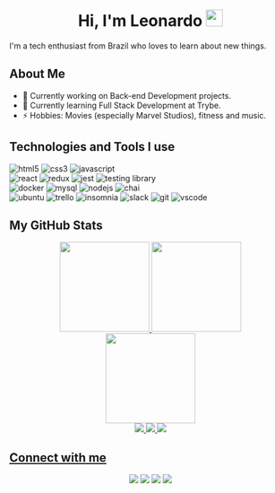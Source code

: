 <h1 align="center">Hi, I'm Leonardo <img src="https://raw.githubusercontent.com/iampavangandhi/iampavangandhi/master/gifs/Hi.gif" width="30px"></h1>

<p>I'm a tech enthusiast from Brazil who loves to learn about new things.</p>

<h2>About Me</h2>

- 🔭 Currently working on Back-end Development projects.
- 🌱 Currently learning Full Stack Development at Trybe.
- ⚡️ Hobbies: Movies (especially Marvel Studios), fitness and music.

<!--See some of my projects:  -->

<h2>Technologies and Tools I use</h2>

<!-- <h4>Basics</h4> -->
  <div>
    <img alt="html5" src="https://img.shields.io/badge/HTML5-E34F26?style=for-the-badge&logo=html5&logoColor=white" />
    <img alt="css3" src="https://img.shields.io/badge/CSS3-1572B6?style=for-the-badge&logo=css3&logoColor=white" />
    <img alt="javascript" src="https://img.shields.io/badge/JavaScript-F7DF1E?style=for-the-badge&logo=JavaScript&logoColor=black" />
  <!--   <img alt="markdown" src="https://img.shields.io/badge/Markdown-000000?style=for-the-badge&logo=markdown&logoColor=white" /> -->
  </div>

<!-- <h4>Front-end</h4> -->
  <div>
    <img alt="react" src="https://img.shields.io/badge/React-20232A?style=for-the-badge&logo=react&logoColor=61DAFB" />
    <img alt="redux" src="https://img.shields.io/badge/Redux-764ABC?style=for-the-badge&logo=redux&logoColor=white" />
    <img alt="jest" src="https://img.shields.io/badge/Jest-C21325?style=for-the-badge&logo=jest&logoColor=white" />
    <img alt="testing library" src="https://img.shields.io/badge/Testing_Library-E33332?style=for-the-badge&logo=Testing-Library&logoColor=white" />
  </div>

<!-- <h4>Back-end</h4> -->
  <div>
    <img alt="docker" src="https://img.shields.io/badge/Docker-2CA5E0?style=for-the-badge&logo=docker&logoColor=white" />
    <img alt="mysql" src="https://img.shields.io/badge/MySQL-005C84?style=for-the-badge&logo=mysql&logoColor=white" />
    <img alt="nodejs" src="https://img.shields.io/badge/Node.js-339933?style=for-the-badge&logo=nodedotjs&logoColor=white" />
    <img alt="chai" src="https://img.shields.io/badge/chai-A30701?style=for-the-badge&logo=chai&logoColor=white" />
  </div>

<!-- <h4>Tools</h4> -->
  <div>
    <img alt="ubuntu" src="https://img.shields.io/badge/Ubuntu-E95420?style=for-the-badge&logo=ubuntu&logoColor=white" />
    <img alt="trello" src="https://img.shields.io/badge/Trello-0052CC?style=for-the-badge&logo=trello&logoColor=white" />
    <img alt="insomnia" src="https://img.shields.io/badge/Insomnia-5849be?style=for-the-badge&logo=Insomnia&logoColor=white" />
    <img alt="slack" src="https://img.shields.io/badge/Slack-4A154B?style=for-the-badge&logo=slack&logoColor=white" />
    <img alt="git" src="https://img.shields.io/badge/GIT-F05032?style=for-the-badge&logo=git&logoColor=white" />
    <img alt="vscode" src="https://img.shields.io/badge/Visual_Studio_Code-007ACC?style=for-the-badge&logo=visual%20studio%20code&logoColor=white" />
  </div>

<h2>My GitHub Stats</h2>

<div align="center">
  <a href="https://github.com/lramos33">
  <img height="160em" src="https://github-readme-stats.vercel.app/api?username=lramos33&show_icons=true&theme=react&include_all_commits=true&count_private=true&hide=stars,issues&hide_rank=true&hide_border=true" />
  <img height="160em" src="https://github-readme-stats.vercel.app/api/top-langs/?username=lramos33&layout=compact&langs_count=10&theme=react&hide=shell&hide_border=true" />
</div>
  
<div align="center">
  <img height="160em" src="http://github-readme-streak-stats.herokuapp.com?user=lramos33&theme=react&hide_border=true&date_format=j%20M%5B%20Y%5D" />
</div>
  
<div align="center">
  <img src="https://komarev.com/ghpvc/?username=lramos33&color=brightgreen" />
  <img src="https://badges.pufler.dev/repos/lramos33" />
  <img src="https://badges.pufler.dev/commits/monthly/lramos33" />
</div>

<h2>Connect with me</h2>

 <div align="center">
  <a href="https://www.linkedin.com/in/lramo33/" target="_blank"><img src="https://img.shields.io/badge/-LinkedIn-20232A?style=for-the-badge&logo=linkedin&logoColor=white" target="_blank"></a>
  <a href="https://instagram.com/lramos33" target="_blank"><img src="https://img.shields.io/badge/-Instagram-20232A?style=for-the-badge&logo=instagram&logoColor=white" target="_blank"></a>
  <a href = "mailto:oliveira.leonardo3004@gmail.com"><img src="https://img.shields.io/badge/Gmail-20232A?style=for-the-badge&logo=gmail&logoColor=white" target="_blank"></a>
  <a href = "https://open.spotify.com/user/ramos.leonardo3004"><img src="https://img.shields.io/badge/Spotify-20232A?&style=for-the-badge&logo=spotify&logoColor=white" target="_blank"></a>
</div>
